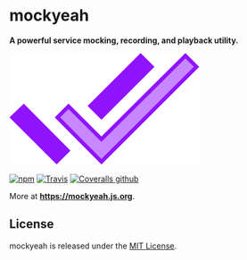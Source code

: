 # mockyeah

**A powerful service mocking, recording, and playback utility.**

<img src="packages/mockyeah-docs/src/images/logo/mockyeah-600.png" height="200" />

[![npm](https://img.shields.io/npm/v/@mockyeah/server.svg)](https://www.npmjs.com/package/@mockyeah/server)
[![Travis](https://img.shields.io/travis/mockyeah/mockyeah.svg)](https://travis-ci.org/mockyeah/mockyeah)
[![Coveralls github](https://img.shields.io/coveralls/github/mockyeah/mockyeah.svg)](https://coveralls.io/github/mockyeah/mockyeah)

More at **https://mockyeah.js.org**.

## License

mockyeah is released under the [MIT License](https://opensource.org/licenses/MIT).
